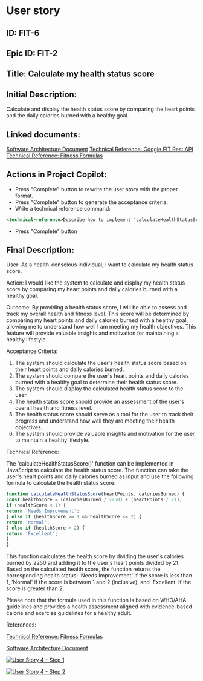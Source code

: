 # User story
## ID: FIT-6
## Epic ID: FIT-2
## Title: Calculate my health status score
## Initial Description:
Calculate and display the health status score by comparing the heart points and the daily calories burned with a healthy goal.
## Linked documents:
[Software Architecture Document](/step2-project-copilot-project/confluence/software-architecture-document.md)
[Technical Reference: Google FIT Rest API](/step2-project-copilot-project/confluence/technical-reference-google-fit-rest-api.md)
[Technical Reference: Fitness Formulas](/step2-project-copilot-project/confluence/technical-reference-fitness-formulas.md)

## Actions in Project Copilot:
- Press "Complete" button to rewrite the user story with the proper format.
- Press "Complete" button to generate the acceptance criteria.
- Write a technical reference command:
```xml
<technical-reference>Describe how to implement 'calculateHealthStatusScore()', a javascript function for calculating the health status. Additionally, provide the pseudocode for the 'calculateHealthStatusScore()' function.</technical-reference>
```
- Press "Complete" button
## Final Description:
User:
As a health-conscious individual, I want to calculate my health status score.

Action:
I would like the system to calculate and display my health status score by comparing my heart points and daily calories burned with a healthy goal.

Outcome:
By providing a health status score, I will be able to assess and track my overall health and fitness level. This score will be determined by comparing my heart points and daily calories burned with a healthy goal, allowing me to understand how well I am meeting my health objectives. This feature will provide valuable insights and motivation for maintaining a healthy lifestyle.

Acceptance Criteria:
1. The system should calculate the user's health status score based on their heart points and daily calories burned.
2. The system should compare the user's heart points and daily calories burned with a healthy goal to determine their health status score.
3. The system should display the calculated health status score to the user.
4. The health status score should provide an assessment of the user's overall health and fitness level.
5. The health status score should serve as a tool for the user to track their progress and understand how well they are meeting their health objectives.
6. The system should provide valuable insights and motivation for the user to maintain a healthy lifestyle.

Technical Reference:

The 'calculateHealthStatusScore()' function can be implemented in JavaScript to calculate the health status score. The function can take the user's heart points and daily calories burned as input and use the following formula to calculate the health status score:

```javascript
function calculateHealthStatusScore(heartPoints, caloriesBurned) {
const healthScore = (caloriesBurned / 2250) + (heartPoints / 21);
if (healthScore < 1) {
return 'Needs Improvement';
} else if (healthScore >= 1 && healthScore <= 2) {
return 'Normal';
} else if (healthScore > 2) {
return 'Excellent';
}
}
```

This function calculates the health score by dividing the user's calories burned by 2250 and adding it to the user's heart points divided by 21. Based on the calculated health score, the function returns the corresponding health status: 'Needs Improvement' if the score is less than 1, 'Normal' if the score is between 1 and 2 (inclusive), and 'Excellent' if the score is greater than 2.

Please note that the formula used in this function is based on WHO/AHA guidelines and provides a health assessment aligned with evidence-based calorie and exercise guidelines for a healthy adult.

References:

[Technical Reference: Fitness Formulas](link_to_confluence_page)

[Software Architecture Document](link_to_confluence_page)

[![User Story 4 - Step 1](http://img.youtube.com/vi/PgkGvSvGxbc/0.jpg)](https://www.youtube.com/watch?v=PgkGvSvGxbc "User Story 4 - Step 1")

[![User Story 4 - Step 2](http://img.youtube.com/vi/GjQUgxp_AR8/0.jpg)](https://www.youtube.com/watch?v=GjQUgxp_AR8 "User Story 4 - Step 2")
